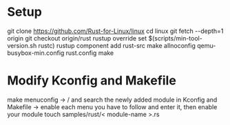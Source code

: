 # Setup
git clone https://github.com/Rust-for-Linux/linux
cd linux
git fetch --depth=1 origin
git checkout origin/rust
rustup override set $(scripts/min-tool-version.sh rustc)
rustup component add rust-src
make allnoconfig qemu-busybox-min.config rust.config
make

# Modify Kconfig and Makefile
make menuconfig
-> / and search the newly added module in Kconfig and Makefile
-> enable each menu you have to follow and enter it, then enable your module
touch samples/rust/< module-name >.rs